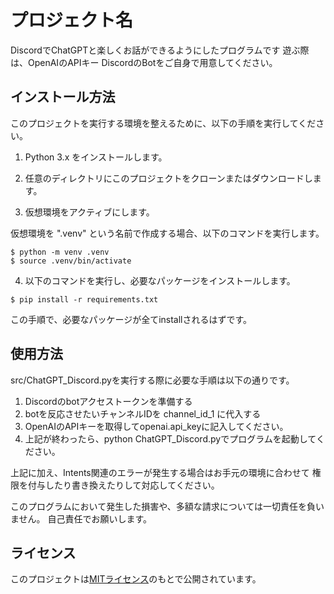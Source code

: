 # プロジェクト名
DiscordでChatGPTと楽しくお話ができるようにしたプログラムです
遊ぶ際は、OpenAIのAPIキー DiscordのBotをご自身で用意してください。


## インストール方法

このプロジェクトを実行する環境を整えるために、以下の手順を実行してください。


1. Python 3.x をインストールします。

2. 任意のディレクトリにこのプロジェクトをクローンまたはダウンロードします。

3. 仮想環境をアクティブにします。


仮想環境を ".venv" という名前で作成する場合、以下のコマンドを実行します。

```
$ python -m venv .venv
$ source .venv/bin/activate
```

4. 以下のコマンドを実行し、必要なパッケージをインストールします。

```
$ pip install -r requirements.txt
```

この手順で、必要なパッケージが全てinstallされるはずです。



## 使用方法

src/ChatGPT_Discord.pyを実行する際に必要な手順は以下の通りです。

1. Discordのbotアクセストークンを準備する
2. botを反応させたいチャンネルIDを channel_id_1 に代入する
3. OpenAIのAPIキーを取得してopenai.api_keyに記入してください。
4. 上記が終わったら、python ChatGPT_Discord.pyでプログラムを起動してください。

上記に加え、Intents関連のエラーが発生する場合はお手元の環境に合わせて
権限を付与したり書き換えたりして対応してください。

このプログラムにおいて発生した損害や、多額な請求については一切責任を負いません。
自己責任でお願いします。

## ライセンス

このプロジェクトは[MITライセンス](LICENSE.md)のもとで公開されています。